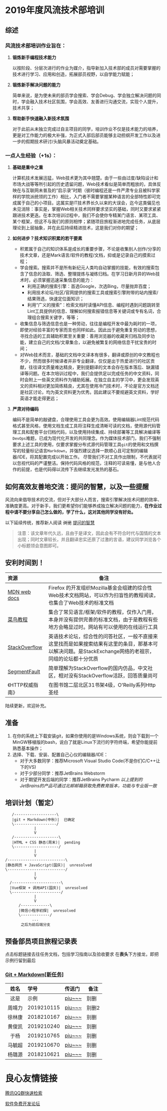 # 2019年度风流技术部培训
## 综述
### 风流技术部培训作业旨在：
1. **锻炼新手编程技术能力**

	以按阶段、分层次进行的作业为媒介，指导新加入技术部的成员对需要掌握的技术进行学习、应用和创造，拓展部员视野，以自学能力赋能；
2. **锻炼新手解决问题的能力**

	简单来说，是为使未来的部员学会搜索、学会Debug、学会独立解决问题的同时，学会融入技术社区氛围，学会高效、友善进行沟通交流，实现个人提升，技术共享；
3. **帮助新手快速融入新技术氛围**

	对于此前从未独立完成过自主项目的同学，培训作业不仅是技术能力的培养，更是对工作能力的极大补强，为正式入部后部员能够主动担纲开发工作以及进一步的假期技术研讨/头脑风暴活动奠定基础。

### 一点人生经验（+1s）：
1.  **基础是重中之重**

	计算机技术发展迅猛，Web技术更为其中翘楚。由于一些由过度/缺陷设计和市场大战等等所引起的历史遗留问题，Web技术看似是简单而粗放的，具体反映在与互联网未普及的“启示录”时期（彼时编程还是一件严肃专业且被科学家样的学院派统领的工作）相比，入门者不需要掌握某种语言的全部特性即可完成属于自己的小项目。这属实是IT技术界长久以来的大误会，迄今这类偏见也未见消除：事实是，掌握Web相关技术同样要求坚实的基础，同时又要求紧紧跟进技术更迭。在本次培训过程中，我们不会使你专精某门语言、某项工具、某个框架，但这不与我们的原则相悖；紧随项目旅程渐进地完成任务，从底层理论到上层抽象，并在此后持续精进技术，这是我们对你的期望；
2. **如何进步？技术知识积累的若干要素**

	- 积累属于自己的知识体系是成长的重要步骤，不论是收集别人创作/分享的技术文章，还是Mark语言/软件的教程/文档，抑或是记录自己的摸索过程；
	- 学会搜索。搜索并不是所有新纪元人类均自动掌握的技能，有效的搜索包含了信息的汲取、筛选、整理提炼与凝练归档。在学习日新月异的Web技术时，必须掌握迅速采集信息的能力：
		- 利用正确的搜索引擎：首选Google，次选Bing，尽量抛弃百度；
		- 利用技术论坛/社区/官网提供的搜索工具或搜索引擎附带的站内搜索/结果筛选，快速定位面知识；
		- 利用“广义的搜索”：检索文档时读懂API信息、编程时遇到问题跳转至Lint工具提供的信息、理解如何搜索报错信息等关键词或专有名词，合理组合搜索关键字，等等；
	- 收集信息与筛选信息也是一种劳动，往往是编程开发中最为耗时的一项，即使对经验丰富的专家而言也同样如此。因此出于避免重复劳动的思想，寻找合适的工具辅助积累至关重要：善用浏览器的收藏夹归档及同步功能，建立自己的文档/文章集合，以避免被繁复的网络信息干扰宝贵的时间；
	- 对Web技术而言，基础的文档中文译本有很多，翻译或原创的中文教程也不少，然而很多时候译者并非专业翻译，仅仅是出于热爱进行的社区贡献，往往译文质量难达精良，更别提翻译的文本会存在版本落后、缺漏错译等问题。在本次培训过程中，我们会提供足以完成任务的中文资料，同时会附上一些英文资料作为辅助拓展。在独立自主的学习中，更会发现英文的资料相对更加简练精良，尤其在使用冷门技术时，不论是官方文档还是社区讨论，均为英文资料更为优秀。因此建议不要规避英文资料，学好英语才能走得更远；
3. **严肃对待编码**

	编码不是简单的敲键盘，合理使用工具会更为高效。使用编辑器Lint规范代码格式甚至风格，使用文档生成工具将注释生成清晰可读的文档，使用源代码管理工具和配套平台归档代码，以及使用持续集成、持续部署等工具解决编译等`DevOps`难题，已成为现代化开发的共同理念。作为媒体技术部门，我们不强制要求上述工具的使用，仅要求掌握分布式源代码管理工具`git`的使用和文档撰写的轻量标记语言`Markdown`，并强烈建议选择一款顺心且可定制的编辑器/IDE，将其配置完成以开始工作。
	尽管我们不对工具作出限制，不代表就可以忽视代码的严谨整洁。保持代码风格的规范，注释的可读易懂，是与他人合作的前提，也是代码得以流传下去继续发光发热的基石。
## 如何高效友善地交流：提问的智慧，以及一些提醒
风流向来倡导技术的交流，但对于大部分人而言，搜索引擎解决技术问题的效率、准确度更高。对于新手，我们更希望你们能够养成独立解决问题的能力，**在作业过程中请不要分享自己怎么做的，学了什么，这对其他同学没有好处。**

以下延续传统，推荐新人阅读 ~~浏览~~ [提问的智慧](https://gitee.com/sicefengliu/training_in_2019/blob/master/How-To-Ask-Questions-The-Smart-Way.md)

>注意：该文章年代久远，且由于是译文，因此会有不符合时代与国情的文本出现；同时文章较长，并且翻译忠实还原了过激的言语，建议同学浏览各个小标题领会意图即可。
## 安利时间到！
|资源|备注|
|:--|---|
|[MDN web docs](https://developer.mozilla.org/zh-CN/)|Firefox 的开发组织Mozilla基金会组建的综合性Web技术文档网站，可以作为扫盲性的教程阅读，也集合了Web技术的标准文档|
|[菜鸟教程](https://www.runoob.com/)|集合了常见语言/框架/软件的教程，仅作入门用，本身并没有提供完善的标准文档，由于是教程有些地方会略显过时。网站有可以使用的在线运行工具|
|[StackOverflow](https://stackoverflow.com/)|英语技术论坛，综合性的问答社区，一般不直接来这里找而是如果搜索结果有这里的条目，那基本可以解决问题。是StackExchange网络的老祖宗，同组的论坛都十分优质|
|[SegmentFault](https://segmentfault.com/)|简单理解为StackOverflow的国内仿品，中文社区，相对没有StackOverflow活跃，回答质量尚可|
|《HTTP权威指南》|在图书馆二层北区31书架4级，O'Reilly系列Http圣经|
陆续更新，欢迎补充。
## 准备
1. 在你的系统上下载安装git，如果你使用的是Windows系统，则会下载到一个MinGW移植版的bash，说白了就是Linux下流行的字符终端，希望你能提前熟悉基本操作；
2. 选择、下载、安装、配置自己心仪的编辑器/IDE：
      - 对于大多数同学：推荐Microsoft Visual Studio Code(不是你们C/C++让下的VS)
      - 对于少部分同学：推荐JetBrains Webstorm
      - 对于期望开发后端的同学：推荐JetBrains Pycharm
_以上提到的JetBrains的产品可通过北邮邮箱获取免费教育版本，功能与专业版一致_
## 培训计划（暂定）
``` ditto
   /-------------------\
   |git + Markdown(中秋)|  已确定
   \-------------------/
             |
             V
   /--------------------\
   |HTML + CSS 静态(周末)|  pending
   \--------------------/
             |
             V
/--------------------------\
|静态网页 + JavaScript(国庆)|  unresolved
\--------------------------/
             |
             V
  /----------------------\
  |Vue框架 + 调用API(国庆)|  unresolved
  \----------------------/
             |
             V
      /-------------\
      |微信小程序初探|  unresolved
      \-------------/
            ...
       之后为前后端分支
```
## 预备部员项目旅程记录表
点击标题链接去往任务文档，包括学习指南以及验收要求
在**表头**下方接龙，即把示例行留到最后
### [Git + Markdown[新任务]](https://gitee.com/sicefengliu/training_in_2019/blob/master/quest_1/Git_Markdown.md)
|姓名|学号|传送门|备注|
|:--:|:--|:-----|---|
|这是|示例|[piu~~~](#2019年度风流技术部培训)|别删|
|周靖力|2019210115|[piu~~~](https://gitee.com/wayzer/sice_fengliu_2019_quest_1/blob/master/quest_1.md)|别删2|
|徐林康|2018210167|[piu~~~](https://gitee.com/LaplaceKang/sice_fengliu_2019_quest_1/blob/master/quest_1.md)|别删|
|黄俊凯|2019210240|[piu~~~](https://gitee.com/hhhjk/sice_fengliu_2019_quest_1/blob/master/quest_1.md) |别删|
|于杨|2019210765|[piu~~~](https://gitee.com/Yuyang_git/sice_fengliu_2019_quest_1/blob/master/quest_1.md)|别删|
|马毓超|2019210670|[piu~~~](https://gitee.com/ma_yu_chao/sice_fengliu_2019_quest_1/blob/master/quest_1.md)|别删|
|杨璐源|2018210621|[piu~~~](https://gitee.com/buptyly/sice_fengliu_2019_quest_1/blob/master/quest_1.md)|别删|


 # 良心友情链接

[腾讯QQ群快速检索](http://u.720life.cn/s/8cf73f7c)

[软件免费开发论坛](http://u.720life.cn/s/bbb01dc0)